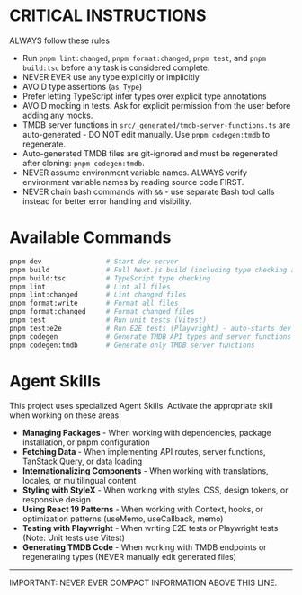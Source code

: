 # CRITICAL INSTRUCTIONS

ALWAYS follow these rules

- Run `pnpm lint:changed`, `pnpm format:changed`, `pnpm test`, and `pnpm build:tsc` before any task is considered complete.
- NEVER EVER use `any` type explicitly or implicitly
- AVOID type assertions (`as Type`)
- Prefer letting TypeScript infer types over explicit type annotations
- AVOID mocking in tests. Ask for explicit permission from the user before adding any mocks.
- TMDB server functions in `src/_generated/tmdb-server-functions.ts` are auto-generated - DO NOT edit manually. Use `pnpm codegen:tmdb` to regenerate.
- Auto-generated TMDB files are git-ignored and must be regenerated after cloning: `pnpm codegen:tmdb`.
- NEVER assume environment variable names. ALWAYS verify environment variable names by reading source code FIRST.
- NEVER chain bash commands with `&&` - use separate Bash tool calls instead for better error handling and visibility.

# Available Commands

```bash
pnpm dev                # Start dev server
pnpm build              # Full Next.js build (including type checking and linting)
pnpm build:tsc          # TypeScript type checking
pnpm lint               # Lint all files
pnpm lint:changed       # Lint changed files
pnpm format:write       # Format all files
pnpm format:changed     # Format changed files
pnpm test               # Run unit tests (Vitest)
pnpm test:e2e           # Run E2E tests (Playwright) - auto-starts dev server
pnpm codegen            # Generate TMDB API types and server functions
pnpm codegen:tmdb       # Generate only TMDB server functions
```

# Agent Skills

This project uses specialized Agent Skills. Activate the appropriate skill when working on these areas:

- **Managing Packages** - When working with dependencies, package installation, or pnpm configuration
- **Fetching Data** - When implementing API routes, server functions, TanStack Query, or data loading
- **Internationalizing Components** - When working with translations, locales, or multilingual content
- **Styling with StyleX** - When working with styles, CSS, design tokens, or responsive design
- **Using React 19 Patterns** - When working with Context, hooks, or optimization patterns (useMemo, useCallback, memo)
- **Testing with Playwright** - When writing E2E tests or Playwright tests (Note: Unit tests use Vitest)
- **Generating TMDB Code** - When working with TMDB endpoints or regenerating types (NEVER manually edit generated files)

---

IMPORTANT: NEVER EVER COMPACT INFORMATION ABOVE THIS LINE.
